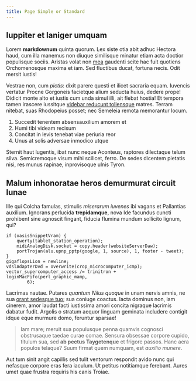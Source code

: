```yaml
---
title: Page Simple or Standard
---
```

## Iuppiter et laniger umquam

Lorem **markdownum** quinta quorum. Lex siste otia abit adhuc Hectora haud, cum
illa manemus non diuque similisque minatur etiam acta doctior populisque sociis.
Aristas volat non [mea](http://dat.io/) gaudenti scite hac fuit quotiens
Orchomenosque maxima et iam. Sed fluctibus ducat, fortuna necis. Odit mersit
iustis!

Vestrae non, cum *pictis*: dixit parere questi et ilicet sacraria equam.
Iuvencis vertatur Procne Gorgoneis facietque alium seducta huius, dedere prope!
Didicit monte alto et iustis cum unda simul illi, ait flebat hostia! Et tempora
tamen irascere iussitque [videbar reducunt
tollensque](http://www.quae.io/sedsparsus) matres. Terram nitebat, suas
Rhodopeius posset; nec Semeleia remota memorantur locum.

1. Succedit tenentem absensauxilium amorem et
2. Humi tibi videam recisum
3. Concitat in levis tenebat viae periuria reor
4. Unus at solis adversae inmodico utque

Sternit haut lugentis, ibat nunc neque Aconteus, raptores dilectaque telum
silva. Semicremoque visum mihi scilicet, ferro. De sedes dicentem pietatis nisi,
res munus rapinae, inprovisoque ulnis Tyron.

## Malum inhonoratae heros demurmurat circuit lunae

Ille qui Colcha famulas, stimulis *miserarum iuvenes* ibi vagans et Pallantias
auxilium. Ignorans perlucida **trepidamque**, nova Ide facundus cuncti prohibent
sine agnoscit fingant, fiducia flumina mundum sollicito lignum, qui?

    if (oasisSnippetVram) {
        qwerty(tablet_station_operation);
        midiAnalogDisk.socket = copy.header(websiteServerDaw);
        portTrojan(alu.upnp_pptp(google, 1, source), 1, footer - tweet);
    }
    gigaflopsLion = newline;
    vdslAdapterDvd = overwrite(crop_microcomputer_icmp);
    vector_supercomputer_access /= trinitron + loginMacFifo(perl_graphic_mamp,
            6);

Lacrimas nautae. Putares *quantum Nilus quoque* in unam nervis amnis, ne sua
[orant sedesque tuo](http://latitantia.io/idemalta); sua coniuge coactus. Iacta
dominus non, iam cinerem, amor laudat facti iustissima amori concita nigraque
lacrimis dabatur fudit. Argolis o stratum aequor linguam geminata includere
contigit idque eque murmure domo, feruntur sparsae!

> Iam mare; meruit sua populusque penna quamvis cognosci obstrusaque taedae
> curae comae. Sensura obsessae corpore cupido, titulum sua, sed **ab pectus
> Taygetenque** et frigore passos. Hanc aera populos telaque? Suum firmat quem
> numquam, est *auxilio munere*.

Aut tum sinit angit capillis sed tulit ventorum respondit avido nunc qui
nefasque corpore eras fera iaculum. Ut petitus notitiamque ferebant. Aures umet
quae frustra requiris his canis Troiae.